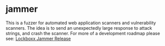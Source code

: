jammer
======

This is a fuzzer for automated web application scanners and vulnerability scanners. The idea is to send an unexpectedly large response to attack strings, and crash the scanner. For more of a development roadmap please see: 
<a href="http://lockboxx.blogspot.com/2013/12/jammer-fuzzer-for-automated-web.html">Lockboxx Jammer Release</a>
